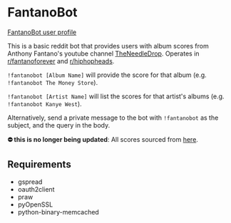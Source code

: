 # FantanoBot

[FantanoBot user profile](https://reddit.com/user/FantanoBot)

This is a basic reddit bot that provides users with album scores from Anthony Fantano's youtube channel [TheNeedleDrop](https://www.youtube.com/channel/UCt7fwAhXDy3oNFTAzF2o8Pw). Operates in [r/fantanoforever](https://reddit.com/r/fantanoforever) and [r/hiphopheads](https://reddit.com/r/hiphopheads).

`!fantanobot [Album Name]` will provide the score for that album (e.g. `!fantanobot The Money Store`).

`!fantanobot [Artist Name]` will list the scores for that artist's albums (e.g. `!fantanobot Kanye West`).

Alternatively, send a private message to the bot with `!fantanobot` as the subject, and the query in the body.

**:no_entry: this is no longer being updated**: 
All scores sourced from [here](https://docs.google.com/spreadsheets/d/1GbGyWVtePH8RZCZd7N3RPDh8m-K6hgO6AyKsAHZpbeQ/edit#gid=0).

## Requirements

- gspread
- oauth2client
- praw
- pyOpenSSL
- python-binary-memcached
